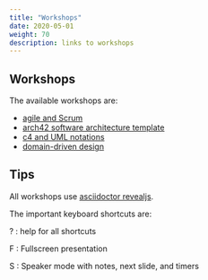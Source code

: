 ```yaml
---
title: "Workshops"
date: 2020-05-01
weight: 70
description: links to workshops
---
```


## Workshops

The available workshops are:

- [agile and Scrum](agile-scrum/agile-scrum.html)
- [arch42 software architecture template](arc42/arc42.html)
- [c4 and UML notations](c4-uml/c4-uml.html)
- [domain-driven design](ddd/ddd.html)

## Tips

All workshops use [asciidoctor revealjs](https://docs.asciidoctor.org/reveal.js-converter/latest/).

The important keyboard shortcuts are:

?
: help for all shortcuts

F
: Fullscreen presentation

S
: Speaker mode with notes, next slide, and timers
